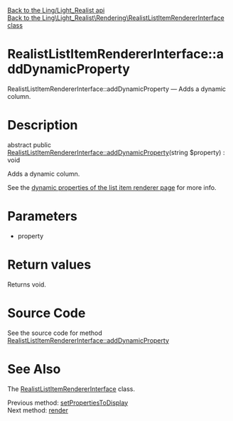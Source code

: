 [Back to the Ling/Light_Realist api](https://github.com/lingtalfi/Light_Realist/blob/master/doc/api/Ling/Light_Realist.md)<br>
[Back to the Ling\Light_Realist\Rendering\RealistListItemRendererInterface class](https://github.com/lingtalfi/Light_Realist/blob/master/doc/api/Ling/Light_Realist/Rendering/RealistListItemRendererInterface.md)


RealistListItemRendererInterface::addDynamicProperty
================



RealistListItemRendererInterface::addDynamicProperty — Adds a dynamic column.




Description
================


abstract public [RealistListItemRendererInterface::addDynamicProperty](https://github.com/lingtalfi/Light_Realist/blob/master/doc/api/Ling/Light_Realist/Rendering/RealistListItemRendererInterface/addDynamicProperty.md)(string $property) : void




Adds a dynamic column.

See the [dynamic properties of the list item renderer page](https://github.com/lingtalfi/Light_Realist/blob/master/doc/pages/2020/list-item-renderer.md#dynamic-properties) for more info.




Parameters
================


- property

    


Return values
================

Returns void.








Source Code
===========
See the source code for method [RealistListItemRendererInterface::addDynamicProperty](https://github.com/lingtalfi/Light_Realist/blob/master/Rendering/RealistListItemRendererInterface.php#L53-L53)


See Also
================

The [RealistListItemRendererInterface](https://github.com/lingtalfi/Light_Realist/blob/master/doc/api/Ling/Light_Realist/Rendering/RealistListItemRendererInterface.md) class.

Previous method: [setPropertiesToDisplay](https://github.com/lingtalfi/Light_Realist/blob/master/doc/api/Ling/Light_Realist/Rendering/RealistListItemRendererInterface/setPropertiesToDisplay.md)<br>Next method: [render](https://github.com/lingtalfi/Light_Realist/blob/master/doc/api/Ling/Light_Realist/Rendering/RealistListItemRendererInterface/render.md)<br>

